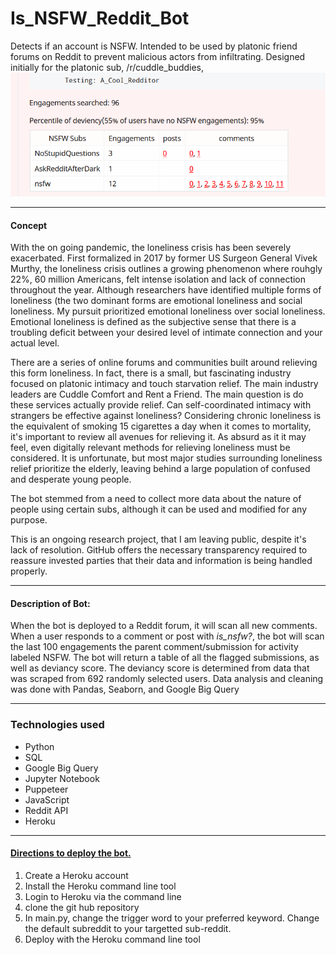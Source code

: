 # Is_NSFW_Reddit_Bot

Detects if an account is NSFW. Intended to be used by platonic friend forums on Reddit to prevent malicious actors from infiltrating. Designed initially for the platonic sub, /r/cuddle_buddies, 
<img src = "Readme-assets/demo.png" />

<hr />
<h4>Concept</h4>
<p>
	With the on going pandemic, the loneliness crisis has been severely exacerbated. First formalized in 2017 by former US Surgeon General Vivek Murthy, the loneliness crisis outlines a growing phenomenon where rouhgly 22%, 60 million Americans, felt intense isolation and lack of connection throughout the year. Although researchers have identified multiple forms of loneliness (the two dominant forms are emotional loneliness and social loneliness. My pursuit prioritized emotional loneliness over social loneliness. Emotional loneliness is defined as the subjective sense that there is a troubling deficit between your desired level of intimate connection and your actual level. 
</p>
<p>
	There are a series of online forums and communities built around relieving this form loneliness. In fact, there is a small, but fascinating industry focused on platonic intimacy and touch starvation relief. The main industry leaders are Cuddle Comfort and Rent a Friend. The main question is do these services actually provide relief. Can self-coordinated intimacy with strangers be effective against loneliness? Considering chronic loneliness is the equivalent of smoking 15 cigarettes a day when it comes to mortality, it's important to review all avenues for relieving it. As absurd as it it may feel, even digitally relevant methods for relieving loneliness must be considered. It is unfortunate, but most major studies surrounding loneliness relief prioritize the elderly, leaving behind a large population of confused and desperate young people. 
</p>
<p>
	The bot stemmed from a need to collect more data about the nature of people using certain subs, although it can be used and modified for any purpose. 
</p>

<p>
	This is an ongoing research project, that I am leaving public, despite it's lack of resolution. GitHub offers the necessary transparency required to reassure invested parties that their data and information is being handled properly.
</p>

<hr />
<h4>Description of Bot:</h4>
<p>When the bot is deployed to a Reddit forum, it will scan all new comments. When a user responds to a comment or post with <em>is_nsfw?</em>, the bot will scan the last 100 engagements the parent comment/submission for activity labeled NSFW. The bot will return a table of all the flagged submissions, as well as deviancy score. The deviancy score is determined from data that was scraped from 692 randomly selected users. Data analysis and cleaning was done with Pandas, Seaborn, and Google Big Query</p>

<hr />
<h3>Technologies used</h3>
<ul>
    <li>
        Python
    </li>
    <li>
        SQL
    </li>
    <li>
        Google Big Query
    </li>
    <li>
        Jupyter Notebook
    </li>
    <li>
        Puppeteer
    </li>
    <li>
        JavaScript
    </li>
    <li>
        Reddit API
    </li>
    <li>
        Heroku
    </li>
</ul>
<hr />
<h4><a href = "https://medium.com/@bbrenng1/create-your-first-reddit-bot-with-python-and-heroku-e75d7af3026f">Directions to deploy the bot.</a></h4>
<ol>
	<li>
		Create a Heroku account
	</li>
	<li>
		Install the Heroku command line tool
	</li>
	<li>
		Login to Heroku via the command line
	</li>
	<li>
		clone the git hub repository
	</li>
	<li>
		In main.py, change the trigger word to your preferred keyword. Change the default subreddit to your targetted sub-reddit.
	</li>
	<li>
		Deploy with the Heroku command line tool
	</li>
</ol>
